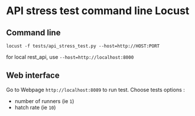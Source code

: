 # API stress test command line **Locust**

## Command line


```
locust -f tests/api_stress_test.py --host=http://HOST:PORT
```

for local rest_api, use `--host=http://localhost:8000`

## Web interface

Go to Webpage `http://localhost:8089` to run test. Choose tests options :
- number of runners (ie `1`)
- hatch rate (ie `10`)
